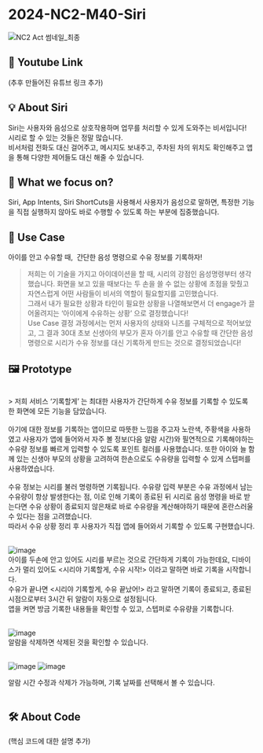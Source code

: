 # 2024-NC2-M40-Siri
![NC2 Act 썸네일_최종](https://github.com/DeveloperAcademy-POSTECH/2024-NC2-M40-Siri/assets/92905500/4a704bcc-971b-4982-8754-97745125623e)

## 🎥 Youtube Link
(추후 만들어진 유튜브 링크 추가)


## 💡 About Siri
Siri는 사용자와 음성으로 상호작용하며 업무를 처리할 수 있게 도와주는 비서입니다! <br/>
시리로 할 수 있는 것들은 정말 많습니다. <br/>
비서처럼 전화도 대신 걸어주고, 메시지도 보내주고, 주차된 차의 위치도 확인해주고 앱을 통해 다양한 제어들도 대신 해줄 수 있습니다. <br/>


## 🎯 What we focus on?
Siri, App Intents, Siri ShortCuts을 사용해서 사용자가 음성으로 말하면, 특정한 기능을 직접 실행하지 않아도 바로 수행할 수 있도록 하는 부분에 집중했습니다. <br/>

## 💼 Use Case
아이를 안고 수유할 때,  간단한 음성 명령으로 수유 정보를 기록하자! <br/>

> 저희는 이 기술을 가지고 아이데이션을 할 때, 시리의 강점인 음성명령부터 생각했습니다. 화면을 보고 있을 때보다는 두 손을 쓸 수 없는 상황에 초점을 맞췄고 자연스럽게 어떤 사람들이 비서의 역할이 필요할지를 고민했습니다. <br/>
그래서 내가 필요한 상황과 타인이 필요한 상황을 나열해보면서 더 engage가 끌어올려지는 ‘아이에게 수유하는 상황’ 으로 결정했습니다!<br/>
Use Case 결정 과정에서는 먼저 사용자의 상태와 니즈를 구체적으로 적어보았고, 그 결과 30대 초보 신생아의 부모가 혼자 아기를 안고 수유할 때 간단한 음성 명령으로 시리가 수유 정보를 대신 기록하게 만드는 것으로 결정되었습니다!<br/>

## 🖼️ Prototype
<br/>
> 저희 서비스 ‘기록할게’ 는 최대한 사용자가 간단하게 수유 정보를 기록할 수 있도록 한 화면에 모든 기능을 담았습니다. <br/><br/>
아기에 대한 정보를 기록하는 앱이므로 따뜻한 느낌을 주고자 노란색, 주황색을 사용하였고 사용자가 앱에 들어와서 자주 볼 정보(다음 알람 시간)와 필연적으로 기록해야하는 수유량 정보를 빠르게 입력할 수 있도록 포인트 컬러를 사용했습니다. 또한 아이와 늘 함께 있는 신생아 부모의 상황을 고려하여 한손으로도 수유량을 입력할 수 있게 스텝퍼를 사용하였습니다. <br/><br/>
수유 정보는 시리를 불러 명령하면 기록됩니다. 수유량 입력 부분은 수유 과정에서 남는 수유량이 항상 발생한다는 점, 이로 인해 기록이 종료된 뒤 시리로 음성 명령을 바로 받는다면 수유 상황이 종료되지 않은채로 바로 수유량을 계산해야하기 때문에 혼란스러울 수 있다는 점을 고려했습니다. <br/> 
따라서 수유 상황 정리 후 사용자가 직접 앱에 들어와서 기록할 수 있도록 구현했습니다. <br/>
<br/>


![image](https://github.com/DeveloperAcademy-POSTECH/2024-NC2-M40-Siri/assets/92905500/e9e21c80-6fbe-4595-b9f2-c7588efa2acb) <br/>
아이를 두손에 안고 있어도 시리를 부르는 것으로 간단하게 기록이 가능한데요, 디바이스가 멀리 있어도 <시리야 기록할게, 수유 시작!> 이라고 말하면 바로 기록을 시작합니다. <br/>
수유가 끝나면 <시리야 기록할게, 수유 끝났어!> 라고 말하면 기록이 종료되고, 종료된 시점으로부터 3시간 뒤 알람이 자동으로 설정됩니다.<br/>
앱을 켜면 방금 기록한 내용들을 확인할 수 있고, 스텝퍼로 수유량을 기록합니다. <br/><br/>

![image](https://github.com/DeveloperAcademy-POSTECH/2024-NC2-M40-Siri/assets/92905500/2ace9a19-05d9-47b2-ab57-cdf501a48c3f) <br/>
알람을 삭제하면 삭제된 것을 확인할 수 있습니다. <br/><br/>

![image](https://github.com/DeveloperAcademy-POSTECH/2024-NC2-M40-Siri/assets/92905500/26bdad87-303d-40e4-877e-e28211883dd6) 
![image](https://github.com/DeveloperAcademy-POSTECH/2024-NC2-M40-Siri/assets/92905500/76cc35a1-017d-41e5-af2e-670134298229) <br/>

알람 시간 수정과 삭제가 가능하며, 기록 날짜를 선택해서 볼 수 있습니다. <br/><br/>


## 🛠️ About Code
(핵심 코드에 대한 설명 추가)


